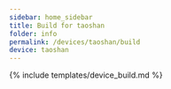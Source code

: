 ```yaml
---
sidebar: home_sidebar
title: Build for taoshan
folder: info
permalink: /devices/taoshan/build
device: taoshan
---
```

{% include templates/device_build.md %}

